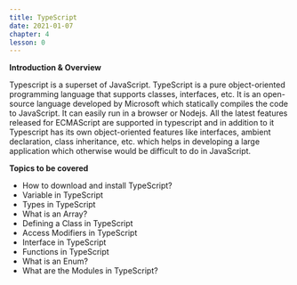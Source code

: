 ```yaml
---
title: TypeScript
date: 2021-01-07
chapter: 4
lesson: 0
---
```


**Introduction & Overview**

Typescript is a superset of JavaScript. TypeScript is a pure object-oriented programming language that supports classes, interfaces, etc. It is an open-source language developed by Microsoft which statically compiles the code to JavaScript. It can easily run in a browser or Nodejs.
All the latest features released for ECMAScript are supported in typescript and in addition to it Typescript has its own object-oriented features like interfaces, ambient declaration, class inheritance, etc. which helps in developing a large application which otherwise would be difficult to do in JavaScript.

**Topics to be covered**

* How to download and install TypeScript?
* Variable in TypeScript
* Types in TypeScript
* What is an Array?
* Defining a Class in TypeScript
* Access Modifiers in TypeScript
* Interface in TypeScript
* Functions in TypeScript
* What is an Enum?
* What are the Modules in TypeScript?